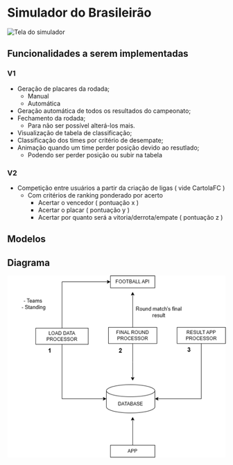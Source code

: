 # Simulador do Brasileirão

![Tela do simulador](app.gif)

## Funcionalidades a serem implementadas

### V1
- Geração de placares da rodada;
    - Manual
    - Automática
- Geração automática de todos os resultados do campeonato;
- Fechamento da rodada;
    - Para não ser possível alterá-los mais.
- Visualização de tabela de classificação;
- Classificação dos times por critério de desempate;
- Animação quando um time perder posição devido ao resutlado;
    - Podendo ser perder posição ou subir na tabela
### V2

- Competição entre usuários a partir da criação de ligas ( vide CartolaFC )
    - Com critérios de ranking ponderado por acerto
        - Acertar o vencedor ( pontuação x )
        - Acertar o placar ( pontuação y ) 
        - Acertar por quanto será a vitoria/derrota/empate ( pontuação z )
    
## Modelos

## Diagrama

![Diagrama do funcionamento](diagrama.png)
